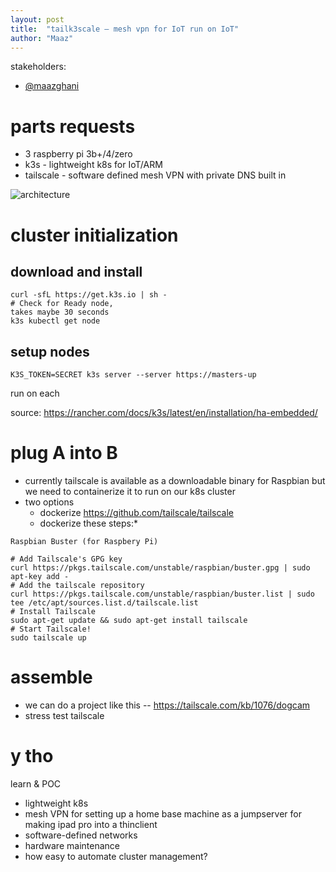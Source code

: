 ```yaml
---
layout: post
title:  "tailk3scale — mesh vpn for IoT run on IoT"
author: "Maaz"
---
```

stakeholders:
- [@maazghani](github.com/maazghani)



# parts requests

- 3 raspberry pi 3b+/4/zero
- k3s - lightweight k8s for IoT/ARM
- tailscale - software defined mesh VPN with private DNS built in

![architecture](https://rancher.com/docs/img/rancher/k3s-architecture-single-server.png)



# cluster initialization

 ## download and install
  ```
  curl -sfL https://get.k3s.io | sh -
  # Check for Ready node, 
  takes maybe 30 seconds
  k3s kubectl get node
  ```
## setup nodes

 ```
K3S_TOKEN=SECRET k3s server --server https://masters-up
```
run on each


source: https://rancher.com/docs/k3s/latest/en/installation/ha-embedded/


# plug A into B
* currently tailscale is available as a downloadable binary for Raspbian but we need to containerize it to run on our k8s cluster
* two options
  * dockerize https://github.com/tailscale/tailscale
  * dockerize these steps:*

```
Raspbian Buster (for Raspbery Pi)

# Add Tailscale's GPG key
curl https://pkgs.tailscale.com/unstable/raspbian/buster.gpg | sudo apt-key add -
# Add the tailscale repository
curl https://pkgs.tailscale.com/unstable/raspbian/buster.list | sudo tee /etc/apt/sources.list.d/tailscale.list
# Install Tailscale
sudo apt-get update && sudo apt-get install tailscale
# Start Tailscale!
sudo tailscale up
```

# assemble 

- we can do a project like this -- https://tailscale.com/kb/1076/dogcam
- stress test tailscale


# y tho
learn & POC
- lightweight k8s
- mesh VPN for setting up a home base machine as a jumpserver for making ipad pro into a thinclient
- software-defined networks
- hardware maintenance
- how easy to automate cluster management?
 


[site]: https://maaz.io
[blog]:   https://blog.maaz.io

